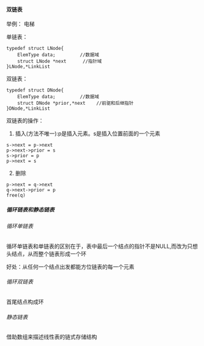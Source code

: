 #### 双链表

举例： 电梯

单链表： 
```
typedef struct LNode{
    ElemType data;         //数据域
    struct LNode *next      //指针域
}LNode,*LinkList
```

双链表： 
```
typedef struct DNode{
    ElemType data;         //数据域
    struct DNode *prior,*next    //前驱和后继指针
}DNode,*LinkList
```

双链表的操作：
1. 插入(方法不唯一):p是插入元素。s是插入位置前面的一个元素
```
s->next = p->next
p->next->prior = s
s->prior = p
p->next = s
```


2. 删除
```
p->next = q->next
q->next->prior = p
free(q)
```

##### 循环链表和静态链表

###### 循环单链表

循环单链表和单链表的区别在于，表中最后一个结点的指针不是NULL,而改为只想头结点，从而整个链表形成一个环

好处：从任何一个结点出发都能方位链表的每一个元素

###### 循环双链表
首尾结点构成环

###### 静态链表
借助数组来描述线性表的链式存储结构

































